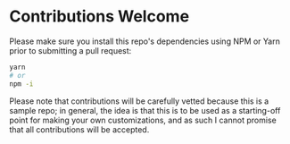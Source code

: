 # Contributions Welcome

Please make sure you install this repo's dependencies using NPM or Yarn prior to submitting a pull request:

```bash
yarn
# or
npm -i
```

Please note that contributions will be carefully vetted because this is a sample repo; in general, the idea is that this is to be used as a starting-off point for making your own customizations, and as such I cannot promise that all contributions will be accepted.

